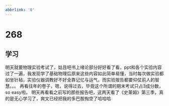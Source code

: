 ```yaml
---
abbrlink: '0'
---
```

# 268

## 学习

明天就要物理实验考试了，姑且吧书上绪论部分好好看了看，ppt和各个实验内容过了一遍，我发现学了基础物理后原来这些内容如此简单易懂，当时每次做实验都如坐针毡，实验仪器调教好不好全靠记忆与运气，而实验报告都要仰仗前人的智慧。。。
再看往年的卷子，嗯，说得过去，毕竟这个所谓的期末考试只占3成分数，so easy啦。
明天再看看之前写的那些报告吧，这两天看了《史莱姆》第三季，真的是无心学习了，爽文已经把我的多巴胺掏空了哈哈哈

